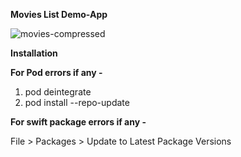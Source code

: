 **Movies List Demo-App**


![movies-compressed](https://github.com/platini93/DevRev-Assignment-Gourav-Ray/assets/114639278/b4a1349c-9b9c-4861-94d3-873be29f7553)


**Installation**


____For Pod errors if any -____

1. pod deintegrate
2. pod install --repo-update


__For swift package errors if any -__

File > Packages > Update to Latest Package Versions



   


